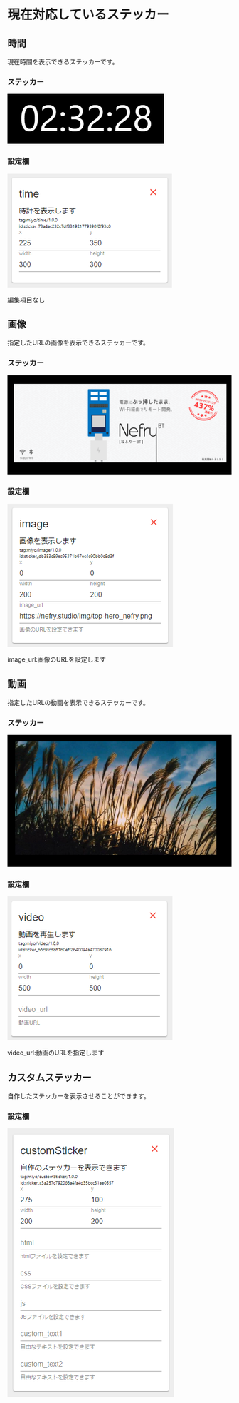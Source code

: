 # 現在対応しているステッカー

## 時間

現在時間を表示できるステッカーです。

### ステッカー

![&#x30B9;&#x30C6;&#x30C3;&#x30AB;&#x30FC;](.gitbook/assets/2019-07-29_02h32_34.png)

### 設定欄

![&#x8A2D;&#x5B9A;&#x6B04;](.gitbook/assets/2019-07-29_02h32_43.png)

編集項目なし

## 画像

指定したURLの画像を表示できるステッカーです。

### ステッカー

![&#x30B9;&#x30C6;&#x30C3;&#x30AB;&#x30FC;](.gitbook/assets/2019-07-29_02h31_57.png)

### 設定欄

![&#x8A2D;&#x5B9A;&#x6B04;](.gitbook/assets/2019-07-29_02h31_37.png)

image\_url:画像のURLを設定します

## 動画

指定したURLの動画を表示できるステッカーです。

### ステッカー

![&#x30B9;&#x30C6;&#x30C3;&#x30AB;&#x30FC;](.gitbook/assets/2019-07-29_02h30_46.png)

### 設定欄

![&#x8A2D;&#x5B9A;&#x6B04;](.gitbook/assets/2019-07-29_02h31_18.png)

video\_url:動画のURLを指定します

## カスタムステッカー

自作したステッカーを表示させることができます。

### 設定欄

![&#x8A2D;&#x5B9A;&#x6B04;](.gitbook/assets/2019-07-29_02h33_06.png)



